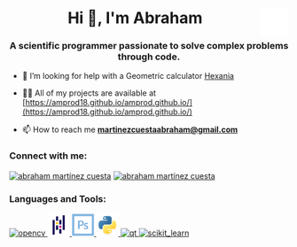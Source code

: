 <h1 align="center">Hi 👋, I'm Abraham <img align="right" alt="coding" width="50 px" src="coding_icon.gif"></h1> 
<h3 align="center">A scientific programmer passionate to solve complex problems through code.</h3>



- 🤝 I’m looking for help with a Geometric calculator [Hexania](https://github.com/amprod18/Hexania)

- 👨‍💻 All of my projects are available at [https://amprod18.github.io/amprod.github.io/](https://amprod18.github.io/amprod.github.io/)

- 📫 How to reach me **martinezcuestaabraham@gmail.com**

<h3 align="left">Connect with me:</h3>
<p align="left">
<a href="https://linkedin.com/in/abraham martínez cuesta" target="blank"><img align="center" src="https://raw.githubusercontent.com/rahuldkjain/github-profile-readme-generator/master/src/images/icons/Social/linked-in-alt.svg" alt="abraham martínez cuesta" height="30" width="40" /></a>
<a href="https://www.hackerrank.com/abraham martínez cuesta" target="blank"><img align="center" src="https://raw.githubusercontent.com/rahuldkjain/github-profile-readme-generator/master/src/images/icons/Social/hackerrank.svg" alt="abraham martínez cuesta" height="30" width="40" /></a>
</p>

<h3 align="left">Languages and Tools:</h3>
<p align="left"> <a href="https://opencv.org/" target="_blank" rel="noreferrer"> <img src="https://www.vectorlogo.zone/logos/opencv/opencv-icon.svg" alt="opencv" width="40" height="40"/> </a> <a href="https://pandas.pydata.org/" target="_blank" rel="noreferrer"> <img src="https://raw.githubusercontent.com/devicons/devicon/2ae2a900d2f041da66e950e4d48052658d850630/icons/pandas/pandas-original.svg" alt="pandas" width="40" height="40"/> </a> <a href="https://www.photoshop.com/en" target="_blank" rel="noreferrer"> <img src="https://raw.githubusercontent.com/devicons/devicon/master/icons/photoshop/photoshop-line.svg" alt="photoshop" width="40" height="40"/> </a> <a href="https://www.python.org" target="_blank" rel="noreferrer"> <img src="https://raw.githubusercontent.com/devicons/devicon/master/icons/python/python-original.svg" alt="python" width="40" height="40"/> </a> <a href="https://www.qt.io/" target="_blank" rel="noreferrer"> <img src="https://upload.wikimedia.org/wikipedia/commons/0/0b/Qt_logo_2016.svg" alt="qt" width="40" height="40"/> </a> <a href="https://scikit-learn.org/" target="_blank" rel="noreferrer"> <img src="https://upload.wikimedia.org/wikipedia/commons/0/05/Scikit_learn_logo_small.svg" alt="scikit_learn" width="40" height="40"/> </a> </p>
